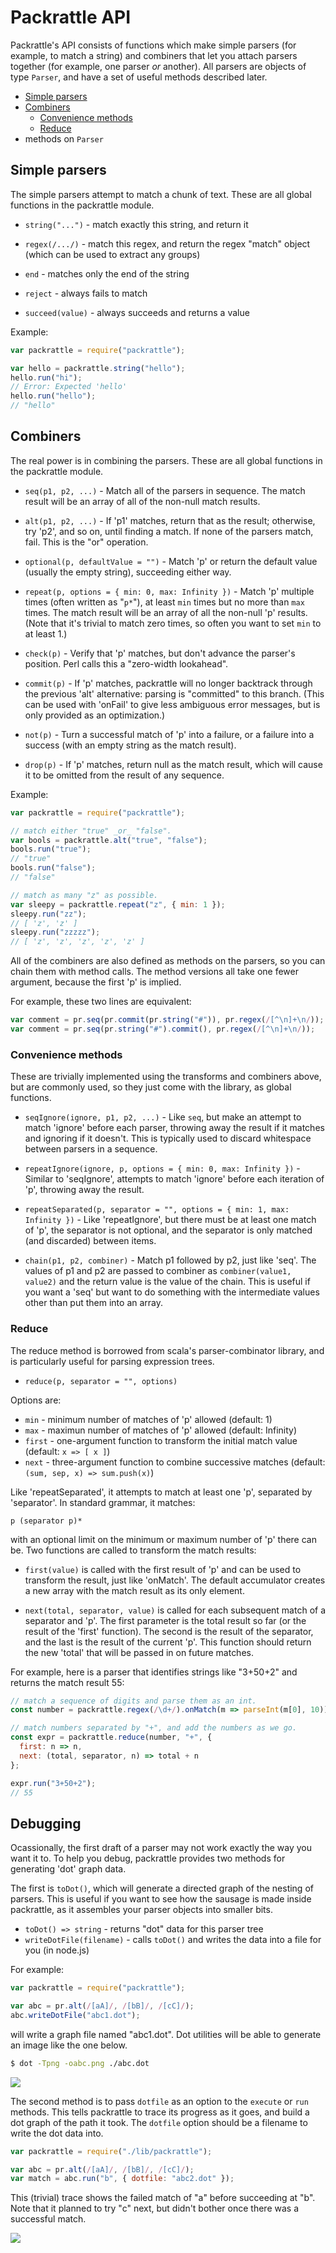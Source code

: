 # Packrattle API

Packrattle's API consists of functions which make simple parsers (for example, to match a string) and combiners that let you attach parsers together (for example, one parser *or* another). All parsers are objects of type `Parser`, and have a set of useful methods described later.

- [Simple parsers](#simple-parsers)
- [Combiners](#combiners)
  - [Convenience methods](#convenience-methods)
  - [Reduce](#reduce)
- methods on `Parser`


## Simple parsers

The simple parsers attempt to match a chunk of text. These are all global functions in the packrattle module.

- `string("...")` - match exactly this string, and return it

- `regex(/.../)` - match this regex, and return the regex "match" object (which can be used to extract any groups)

- `end` - matches only the end of the string

- `reject` - always fails to match

- `succeed(value)` - always succeeds and returns a value

Example:

```javascript
var packrattle = require("packrattle");

var hello = packrattle.string("hello");
hello.run("hi");
// Error: Expected 'hello'
hello.run("hello");
// "hello"
```

## Combiners

The real power is in combining the parsers. These are all global functions in the packrattle module.

- `seq(p1, p2, ...)` - Match all of the parsers in sequence. The match result will be an array of all of the non-null match results.

- `alt(p1, p2, ...)` - If 'p1' matches, return that as the result; otherwise, try 'p2', and so on, until finding a match. If none of the parsers match, fail. This is the "or" operation.

- `optional(p, defaultValue = "")` - Match 'p' or return the default value (usually the empty string), succeeding either way.

- `repeat(p, options = { min: 0, max: Infinity })` - Match 'p' multiple times (often written as "`p*`"), at least `min` times but no more than `max` times. The match result will be an array of all the non-null 'p' results. (Note that it's trivial to match zero times, so often you want to set `min` to at least 1.)

- `check(p)` - Verify that 'p' matches, but don't advance the parser's position. Perl calls this a "zero-width lookahead".

- `commit(p)` - If 'p' matches, packrattle will no longer backtrack through the previous 'alt' alternative: parsing is "committed" to this branch. (This can be used with 'onFail' to give less ambiguous error messages, but is only provided as an optimization.)

- `not(p)` - Turn a successful match of 'p' into a failure, or a failure into a success (with an empty string as the match result).

- `drop(p)` - If 'p' matches, return null as the match result, which will cause it to be omitted from the result of any sequence.

Example:

```javascript
var packrattle = require("packrattle");

// match either "true" _or_ "false".
var bools = packrattle.alt("true", "false");
bools.run("true");
// "true"
bools.run("false");
// "false"

// match as many "z" as possible.
var sleepy = packrattle.repeat("z", { min: 1 });
sleepy.run("zz");
// [ 'z', 'z' ]
sleepy.run("zzzzz");
// [ 'z', 'z', 'z', 'z', 'z' ]
```

All of the combiners are also defined as methods on the parsers, so you can chain them with method calls. The method versions all take one fewer argument, because the first 'p' is implied.

For example, these two lines are equivalent:

```javascript
var comment = pr.seq(pr.commit(pr.string("#")), pr.regex(/[^\n]+\n/));
var comment = pr.seq(pr.string("#").commit(), pr.regex(/[^\n]+\n/));
```

### Convenience methods

These are trivially implemented using the transforms and combiners above, but are commonly used, so they just come with the library, as global functions.

- `seqIgnore(ignore, p1, p2, ...)` - Like `seq`, but make an attempt to match 'ignore' before each parser, throwing away the result if it matches and ignoring if it doesn't. This is typically used to discard whitespace between parsers in a sequence.

- `repeatIgnore(ignore, p, options = { min: 0, max: Infinity })` - Similar to 'seqIgnore', attempts to match 'ignore' before each iteration of 'p', throwing away the result.

- `repeatSeparated(p, separator = "", options = { min: 1, max: Infinity })` - Like 'repeatIgnore', but there must be at least one match of 'p', the separator is not optional, and the separator is only matched (and discarded) between items.

- `chain(p1, p2, combiner)` - Match p1 followed by p2, just like 'seq'. The values of p1 and p2 are passed to combiner as `combiner(value1, value2)` and the return value is the value of the chain. This is useful if you want a 'seq' but want to do something with the intermediate values other than put them into an array.


### Reduce

The reduce method is borrowed from scala's parser-combinator library, and is particularly useful for parsing expression trees.

- `reduce(p, separator = "", options)`

Options are:
- `min` - minimum number of matches of 'p' allowed (default: 1)
- `max` - maximun number of matches of 'p' allowed (default: Infinity)
- `first` - one-argument function to transform the initial match value (default: `x => [ x ]`)
- `next` - three-argument function to combine successive matches (default: `(sum, sep, x) => sum.push(x)`)

Like 'repeatSeparated', it attempts to match at least one 'p', separated by 'separator'. In standard grammar, it matches:

    p (separator p)*

with an optional limit on the minimum or maximum number of 'p' there can be. Two functions are called to transform the match results:

- `first(value)` is called with the first result of 'p' and can be used to transform the result, just like 'onMatch'. The default accumulator creates a new array with the match result as its only element.

- `next(total, separator, value)` is called for each subsequent match of a separator and 'p'. The first parameter is the total result so far (or the result of the 'first' function). The second is the result of the separator, and the last is the result of the current 'p'. This function should return the new 'total' that will be passed in on future matches.

For example, here is a parser that identifies strings like "3+50+2" and returns the match result 55:

```javascript
// match a sequence of digits and parse them as an int.
const number = packrattle.regex(/\d+/).onMatch(m => parseInt(m[0], 10));

// match numbers separated by "+", and add the numbers as we go.
const expr = packrattle.reduce(number, "+", {
  first: n => n,
  next: (total, separator, n) => total + n
};

expr.run("3+50+2");
// 55
```









## Debugging

Ocassionally, the first draft of a parser may not work exactly the way you want it to. To help you debug, packrattle provides two methods for generating 'dot' graph data.

The first is `toDot()`, which will generate a directed graph of the nesting of parsers. This is useful if you want to see how the sausage is made inside packrattle, as it assembles your parser objects into smaller bits.

- `toDot() => string` - returns "dot" data for this parser tree
- `writeDotFile(filename)` - calls `toDot()` and writes the data into a file for you (in node.js)

For example:

```javascript
var packrattle = require("packrattle");

var abc = pr.alt(/[aA]/, /[bB]/, /[cC]/);
abc.writeDotFile("abc1.dot");
```

will write a graph file named "abc1.dot". Dot utilities will be able to generate an image like the one below.

```sh
$ dot -Tpng -oabc.png ./abc.dot
```

<img src="docs/abc1.png">

The second method is to pass `dotfile` as an option to the `execute` or `run` methods. This tells packrattle to trace its progress as it goes, and build a dot graph of the path it took. The `dotfile` option should be a filename to write the dot data into.

```javascript
var packrattle = require("./lib/packrattle");

var abc = pr.alt(/[aA]/, /[bB]/, /[cC]/);
var match = abc.run("b", { dotfile: "abc2.dot" });
```

This (trivial) trace shows the failed match of "a" before succeeding at "b". Note that it planned to try "c" next, but didn't bother once there was a successful match.

<img src="docs/abc2.png">
